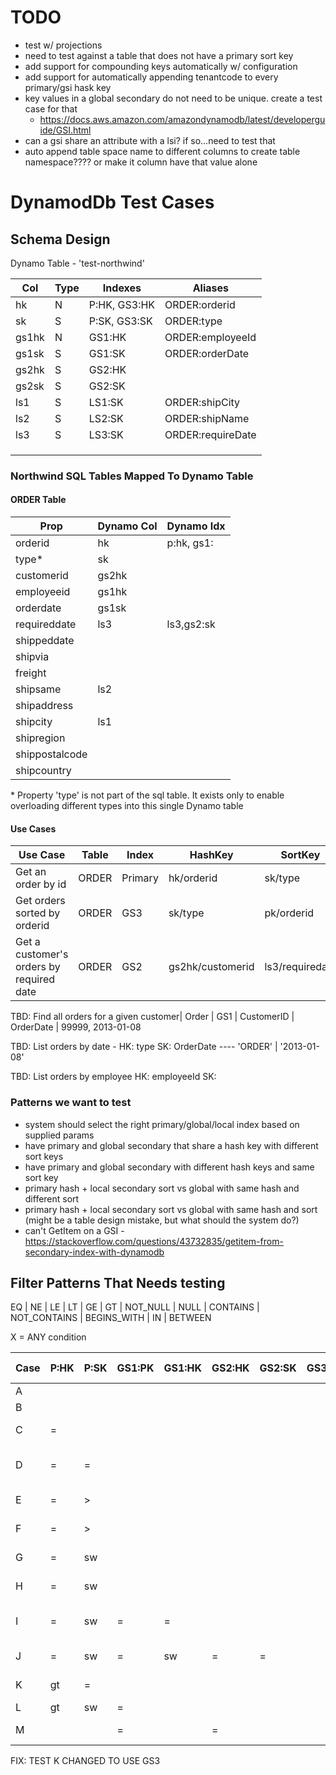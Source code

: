 # TODO

* test w/ projections
* need to test against a table that does not have a primary sort key
* add support for compounding keys automatically w/ configuration
* add support for automatically appending tenantcode to every primary/gsi hask key
* key values in a global secondary do not need to be unique. create a test case for that
  * https://docs.aws.amazon.com/amazondynamodb/latest/developerguide/GSI.html
* can a gsi share an attribute with a lsi? if so...need to test that  
* auto append table space name to different columns to create table namespace???? or make it column have that value alone

# DynamodDb Test Cases #

## Schema Design


Dynamo Table - 'test-northwind'

| Col   | Type   | Indexes | Aliases
|-------|--------|-------------|--
| hk 	  | N	     | P:HK, GS3:HK	  | ORDER:orderid
| sk 	  | S	     | P:SK, GS3:SK	  | ORDER:type
| gs1hk	| N	     | GS1:HK	        | ORDER:employeeId
| gs1sk	| S	     | GS1:SK	        | ORDER:orderDate
| gs2hk	| S	     | GS2:HK	        | 
| gs2sk	| S	     | GS2:SK	        | 
| ls1	  | S	     | LS1:SK	        | ORDER:shipCity
| ls2	  | S	     | LS2:SK       	| ORDER:shipName
| ls3	  | S	     | LS3:SK	        | ORDER:requireDate
|	|	|	|
|	|	|	|
|	|	|	|


### Northwind SQL Tables Mapped To Dynamo Table

#### ORDER Table

| Prop            | Dynamo Col | Dynamo Idx 
|-----------------|------------|------------|
| orderid         | hk         | p:hk, gs1:
| type*           | sk
| customerid      | gs2hk
| employeeid      | gs1hk 
| orderdate       | gs1sk
| requireddate    | ls3        | ls3,gs2:sk
| shippeddate 
| shipvia 
| freight 
| shipsame        | ls2
| shipaddress 
| shipcity        | ls1
| shipregion
| shippostalcode
| shipcountry

\* Property 'type' is not part of the sql table.  It exists only to enable overloading different types into this single
Dynamo table

#### Use Cases

| Use Case 					                     | Table        |  Index      |  HashKey        |   SortKey  |  Ex
|----------------------------------------|--------------|-------------|-----------------|------------|----------|
Get an order by id                       | ORDER        |  Primary    | hk/orderid      | sk/type    | 12345,ORDER
Get orders sorted by orderid             | ORDER        |    GS3      | sk/type         | pk/orderid | ORDER,1234
Get a customer's orders by required date | ORDER        |    GS2      | gs2hk/customerid| ls3/requiredate

TBD: Find all orders for a given customer| Order  |    GS1      |  CustomerID |        OrderDate     | 99999, 2013-01-08

TBD: List orders by date -                HK: type              SK: OrderDate  ----  'ORDER' | '2013-01-08'

TBD: List orders by employee              HK: employeeId        SK: 




### Patterns we want to test
* system should select the right primary/global/local index based on supplied params
* have primary and global secondary that share a hash key with different sort keys
* have primary and global secondary with different hash keys and same sort key
* primary hash + local secondary sort vs global with same hash and different sort
* primary hash + local secondary sort vs global with same hash and sort (might be a table design mistake, but what should the system do?)
* can't GetItem on a GSI - https://stackoverflow.com/questions/43732835/getitem-from-secondary-index-with-dynamodb

## Filter Patterns That Needs testing
EQ | NE | LE | LT | GE | GT | NOT_NULL | NULL | CONTAINS | NOT_CONTAINS | BEGINS_WITH | IN | BETWEEN

X = ANY condition




| Case | P:HK   | P:SK   | GS1:PK | GS1:HK | GS2:HK | GS2:SK | GS3:PK | GS3:SK | LS1    | LS2    | LS3    | FIELD-N  | COOSE             | Notes         
|------|--------|--------|--------|--------|--------|--------|--------|--------|--------|--------|--------|----------|-------------------|------------------------------|
  A    |        |        |        |        |        |        |        |        |        |        |        |    X     | Scan              | eq(ShipPostalCode, 30305)
  B    |        |        |        |        |        |        |        |        |  X     |        |        |          | Scan              |
  C    |  =     |        |        |        |        |        |        |        |        |        |        |          | Query - PRIMARY   | eq(OrderId, 12345)
  D    |  =     |  =     |        |        |        |        |        |        |        |        |        |          | GetItem - PRIMARY | eq(OrderId, 12345)&eq(type, 'ORDER')
  E    |  =     |  >     |        |        |        |        |        |        |        |        |        |          | Query - PRIMARY   | eq(OrderId, 12345)&gt(type, 'AAAAA')
  F    |  =     |  >     |        |        |        |        |        |        |  >     |        |        |          | Query - PRIMARY   | eq(OrderId, 12345)&gt(type, 'AAAAA')&eq(ShipCity,Atlanta)
  G    |  =     |  sw    |        |        |        |        |        |        |        |        |        |          | Query - PRIMARY   | eq(OrderId, 12345)&sw(type, 'ORD')
  H    |  =     |  sw    |        |        |        |        |        |        | =      |        |        |          | Query - LS1       | eq(OrderId, 12345)&sw(type, 'ORD')&eq(ShipCity,Atlanta)
  I    |  =     |  sw    | =      | =      |        |        |        |        |        |        |        |          | Query - GS1       | eq(OrderId, 12345)&sw(type, 'ORD')&eq(CustomerId,9999)&eq(OrderDate,'2013-01-08')
  J    |  =     |  sw    | =      | sw     |  =     |  =     |        |        |        |        |        |          | Query - GS2       |
  K    |  gt    |  =     |        |        |        |        |        |        |        |        |        |          | Scan - Primary    | gt(OrderId, 12345)&eq(type, 'ORDER")
  L    |  gt    |  sw    | =      |        |        |        |        |        |        |        |        |          | ????              |                               
  M    |        |        | =      |        |  =     |        |        |        |        |        |        |          | Query - GS2       | eq(customerid,val)                              

FIX: TEST K CHANGED TO USE GS3


